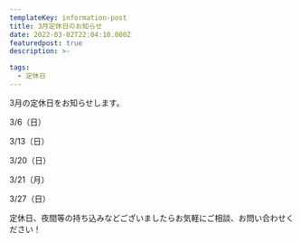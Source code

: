 ```yaml
---
templateKey: information-post
title: 3月定休日のお知らせ
date: 2022-03-02T22:04:10.000Z
featuredpost: true
description: >-

tags:
  - 定休日
---
```


3月の定休日をお知らせします。

3/6（日）

3/13（日）

3/20（日）

3/21（月）

3/27（日）

定休日、夜間等の持ち込みなどございましたらお気軽にご相談、お問い合わせください！